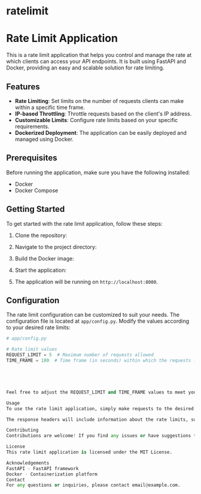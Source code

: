 # ratelimit
# Rate Limit Application

This is a rate limit application that helps you control and manage the rate at which clients can access your API endpoints. It is built using FastAPI and Docker, providing an easy and scalable solution for rate limiting.

## Features

- **Rate Limiting**: Set limits on the number of requests clients can make within a specific time frame.
- **IP-based Throttling**: Throttle requests based on the client's IP address.
- **Customizable Limits**: Configure rate limits based on your specific requirements.
- **Dockerized Deployment**: The application can be easily deployed and managed using Docker.

## Prerequisites

Before running the application, make sure you have the following installed:

- Docker
- Docker Compose

## Getting Started

To get started with the rate limit application, follow these steps:

1. Clone the repository:

2. Navigate to the project directory:

3. Build the Docker image:

4. Start the application:

5. The application will be running on `http://localhost:8000`.

## Configuration

The rate limit configuration can be customized to suit your needs. The configuration file is located at `app/config.py`. Modify the values according to your desired rate limits:

```python
# app/config.py

# Rate limit values
REQUEST_LIMIT = 5  # Maximum number of requests allowed
TIME_FRAME = 180  # Time frame (in seconds) within which the requests limit applies





Feel free to adjust the REQUEST_LIMIT and TIME_FRAME values to meet your requirements.

Usage
To use the rate limit application, simply make requests to the desired API endpoints. The application will automatically enforce the rate limits and return appropriate responses when the limits are exceeded.

The response headers will include information about the rate limits, such as the number of requests remaining and the reset time.

Contributing
Contributions are welcome! If you find any issues or have suggestions for improvements, please feel free to open an issue or submit a pull request.

License
This rate limit application is licensed under the MIT License.

Acknowledgements
FastAPI - FastAPI framework
Docker - Containerization platform
Contact
For any questions or inquiries, please contact email@example.com.
